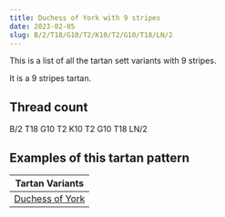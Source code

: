 ```yaml
---
title: Duchess of York with 9 stripes
date: 2023-02-05
slug: B/2/T18/G10/T2/K10/T2/G10/T18/LN/2
---
```

This is a list of all the tartan sett variants with 9 stripes.

It is a 9 stripes tartan.


## Thread count
B/2 T18 G10 T2 K10 T2 G10 T18 LN/2

## Examples of this tartan pattern

| Tartan Variants |
|---------------|
| [Duchess of York](/variants/b/2/t18/g10/t2/k10/t2/g10/t18/ln/2-b304080-g008000-k000000-lne0e0e0-t703000)||
